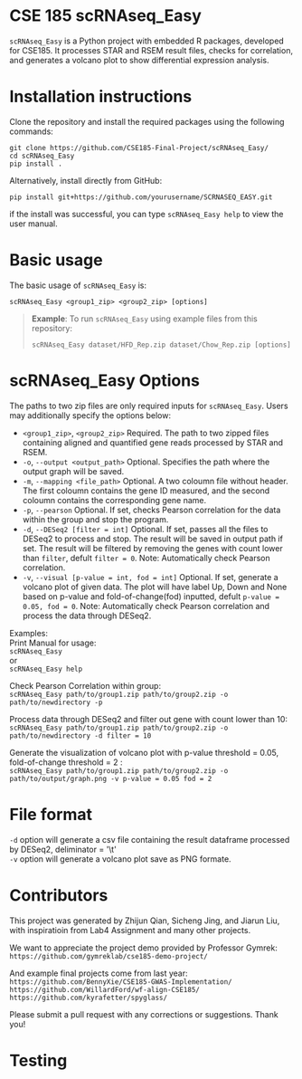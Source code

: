 # CSE 185 scRNAseq_Easy
`scRNAseq_Easy` is a Python project with embedded R packages, developed for CSE185. It processes STAR and RSEM result files, checks for correlation, and generates a volcano plot to show differential expression analysis.

# Installation instructions

Clone the repository and install the required packages using the following commands:
```
git clone https://github.com/CSE185-Final-Project/scRNAseq_Easy/
cd scRNAseq_Easy
pip install .
```
Alternatively, install directly from GitHub:
```
pip install git+https://github.com/yourusername/SCRNASEQ_EASY.git
```

if the install was successful, you can type `scRNAseq_Easy help` to view the user manual.  

# Basic usage
The basic usage of `scRNAseq_Easy` is:
```
scRNAseq_Easy <group1_zip> <group2_zip> [options] 
```
> **Example**: To run `scRNAseq_Easy` using example files from this repository:
>```
>scRNAseq_Easy dataset/HFD_Rep.zip dataset/Chow_Rep.zip [options]
>```

# scRNAseq_Easy Options

The paths to two zip files are only required inputs for `scRNAseq_Easy`. Users may additionally specify the options below:
* `<group1_zip>`, `<group2_zip>`  Required. The path to two zipped files containing aligned and quantified gene reads processed by STAR and RSEM.       
* `-o`, `--output <output_path>`   Optional. Specifies the path where the output graph will be saved.
* `-m`, `--mapping <file_path>` Optional. A two coloumn file without header. The first coloumn contains the gene ID measured, and the second coloumn contains the corresponding gene name.
* `-p`, `--pearson` Optional. If set, checks Pearson correlation for the data within the group and stop the program.
* `-d`, `--DESeq2 [filter = int]` Optional. If set, passes all the files to DESeq2 to process and stop. The result will be saved in output path if set. The result will be filtered by removing the genes with count lower than `filter`, defult `filter = 0`.  Note: Automatically check Pearson correlation.
* `-v`, `--visual [p-value = int, fod = int]`   Optional. If set, generate a volcano  plot of given data. The plot will have label Up, Down and None based on p-value and fold-of-change(fod) inputted, defult `p-value = 0.05, fod = 0`. Note: Automatically check Pearson correlation and process the data through DESeq2. 

Examples:\
Print Manual for usage:\
  `scRNAseq_Easy`\
or\
  `scRNAseq_Easy help`

Check Pearson Correlation within group:  
  `scRNAseq_Easy path/to/group1.zip path/to/group2.zip -o path/to/newdirectory -p`  
    
Process data through DESeq2 and filter out gene with count lower than 10:  
  `scRNAseq_Easy path/to/group1.zip path/to/group2.zip -o path/to/newdirectory -d filter = 10`  
    
Generate the visualization of volcano plot with p-value threshold = 0.05, fold-of-change threshold = 2 :  
  `scRNAseq_Easy path/to/group1.zip path/to/group2.zip -o path/to/output/graph.png -v p-value = 0.05 fod = 2`

# File format
`-d` option will generate a csv file containing the result dataframe processed by DESeq2, deliminator = '\t'\
`-v` option will generate a volcano plot save as PNG formate.

# Contributors
This project was generated by Zhijun Qian, Sicheng Jing, and Jiarun Liu, with inspiratioin from Lab4 Assignment and many other projects.  
  
We want to appreciate the project demo provided by Professor Gymrek:  
`https://github.com/gymreklab/cse185-demo-project/` 
  
And example final projects come from last year:   
`https://github.com/BennyXie/CSE185-GWAS-Implementation/`  
`https://github.com/WillardFord/wf-align-CSE185/`  
`https://github.com/kyrafetter/spyglass/`

Please submit a pull request with any corrections or suggestions. Thank you!

# Testing


